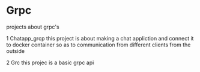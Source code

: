 # Grpc
projects about grpc's


1 Chatapp_grcp this project is about making a chat appliction and connect it to docker container so as to communication from different clients from the outside

2 Grc this projec is a basic grpc api  
